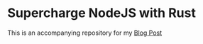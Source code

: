 # Supercharge NodeJS with Rust

This is an accompanying repository for my [Blog Post](https://yieldcode.blog/supercharge-nodejs-with-rust/)